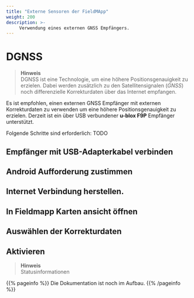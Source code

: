```yaml
---
title: "Externe Sensoren der FieldMApp"
weight: 200
description: >-
     Verwendung eines externen GNSS Empfängers.
---
```


# DGNSS
> **Hinweis**  
> DGNSS ist eine Technologie, um eine höhere Positionsgenauigkeit zu erzielen. Dabei werden zusätzlich zu den Satellitensignalen (*GNSS*) noch differenzielle Korrekturdaten über das Internet empfangen.

Es ist empfohlen, einen externen GNSS Empfänger mit externen Korrekturdaten zu verwenden um eine höhere Positionsgenauigkeit zu erzielen. Derzeit ist ein über USB verbundener **u-blox F9P** Empfänger unterstützt.

Folgende Schritte sind erforderlich: TODO

## Empfänger mit USB-Adapterkabel verbinden
## Android Aufforderung zustimmen
## Internet Verbindung herstellen.
## In Fieldmapp Karten ansicht öffnen
## Auswählen der Korrekturdaten
## Aktivieren

> **Hinweis**  
> Statusinformationen


{{% pageinfo %}}
Die Dokumentation ist noch im Aufbau.
{{% /pageinfo %}}
